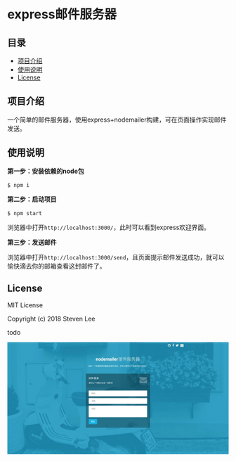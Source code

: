 # **express邮件服务器**

## 目录  
* [项目介绍](#项目介绍)  
* [使用说明](#使用说明)
* [License](#License)  



<a name="项目介绍"></a>  
## 项目介绍 
一个简单的邮件服务器，使用express+nodemailer构建，可在页面操作实现邮件发送。

<a name="使用说明"></a>  
## 使用说明

**第一步：安装依赖的node包**

```
$ npm i
```


**第二步：启动项目**
```
$ npm start
```
浏览器中打开`http://localhost:3000/`，此时可以看到express欢迎界面。

**第三步：发送邮件**

浏览器中打开`http://localhost:3000/send`，且页面提示邮件发送成功，就可以愉快滴去你的邮箱查看这封邮件了。



<a name="License"></a>  
## License

MIT License

Copyright (c) 2018 Steven Lee



todo

![image](public/images/node-email-server.webp)